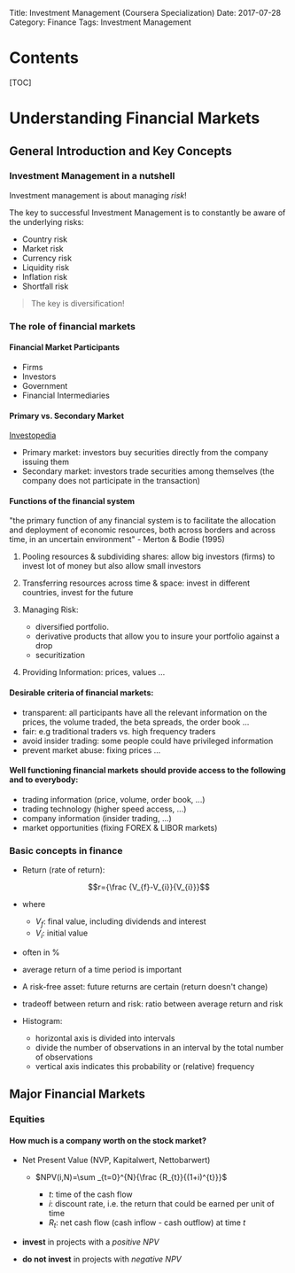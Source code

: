 Title: Investment Management (Coursera Specialization)
Date: 2017-07-28
Category: Finance
Tags: Investment Management

# Contents

[TOC]

# Understanding Financial Markets

## General Introduction and Key Concepts

### Investment Management in a nutshell

Investment management is about managing *risk*!

The key to successful Investment Management is to constantly be aware of the underlying risks:

- Country risk
- Market risk
- Currency risk
- Liquidity risk
- Inflation risk
- Shortfall risk

> The key is diversification!

### The role of financial markets

#### Financial Market Participants

- Firms
- Investors
- Government
- Financial Intermediaries


#### Primary vs. Secondary Market

[Investopedia](http://www.investopedia.com/ask/answers/012615/whats-difference-between-primary-and-secondary-capital-markets.asp)

- Primary market: investors buy securities directly from the company issuing them
- Secondary market: investors trade securities among themselves (the company does not participate in the transaction)

#### Functions of the financial system

"the primary function of any financial system is to facilitate the allocation and deployment of economic resources, both
across borders and across time, in an uncertain environment" - Merton & Bodie (1995)


1. Pooling resources & subdividing shares: allow big investors (firms) to invest lot of money but also allow small investors
2. Transferring resources across time & space: invest in different countries, invest for the future
3. Managing Risk:

    -  diversified portfolio.
    - derivative products that allow you to insure your portfolio against a drop
    - securitization

4. Providing Information: prices, values ...


#### Desirable criteria of financial markets:

- transparent: all participants have all the relevant information on the prices, the volume traded, the beta spreads, the order book ...
- fair: e.g traditional traders vs. high frequency traders
- avoid insider trading: some people could have privileged information
- prevent market abuse: fixing prices ...


#### Well functioning financial markets  should provide access to the following and to everybody:

- trading information (price, volume, order book, ...)
- trading technology (higher speed access, ...)
- company information (insider trading, ...)
- market opportunities (fixing FOREX & LIBOR markets)


### Basic concepts in finance

- Return (rate of return):

$$r={\frac {V_{f}-V_{i}}{V_{i}}}$$

- where

    - $V_{f}$: final value, including dividends and interest
    - $V_{i}$: initial value

- often in %
- average return of a time period is important
- A risk-free asset: future returns are  certain (return doesn't change)
- tradeoff between return and risk: ratio between average return and risk
- Histogram:
    - horizontal axis is divided into intervals
    - divide the number of observations in an interval by the total number of observations
    - vertical axis indicates this probability or (relative) frequency


## Major Financial Markets

### Equities

#### How much is a company worth on the stock market?

- Net Present Value (NVP, Kapitalwert, Nettobarwert)

    - $NPV(i,N)=\sum _{t=0}^{N}{\frac {R_{t}}{(1+i)^{t}}}$

        - $t$: time of the cash flow
        - $i$: discount rate, i.e. the return that could be earned per unit of time
        - $R_t$: net cash flow (cash inflow - cash outflow) at time $t$

- **invest** in projects with a *positive NPV*
- **do not invest** in projects with *negative NPV*



